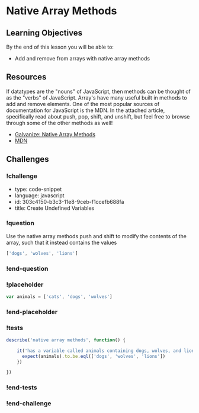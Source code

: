 # Native Array Methods

## Learning Objectives

By the end of this lesson you will be able to:

* Add and remove from arrays with native array methods

## Resources

If datatypes are the "nouns" of JavaScript, then methods can be thought of
as the "verbs" of JavaScript. Array's have many useful built in methods to add
and remove elements. One of the most popular sources of documentation for JavaScript
is the MDN. In the attached article, specifically read about push, pop, shift, and unshift, but
feel free to browse through some of the other methods as well!

* [Galvanize: Native Array Methods](https://github.com/gSchool/javascript-curriculum/blob/master/10_Syntax/03_Arrays_Objects_Iteration.md#native-array-and-object-methods)
* [MDN](https://developer.mozilla.org/en-US/docs/Web/JavaScript/Reference/Global_Objects/Array)

## Challenges

<!-- Question -->

### !challenge

* type: code-snippet
* language: javascript
* id: 303c4150-b3c3-11e8-9ceb-f1ccefb688fa
* title: Create Undefined Variables

### !question

Use the native array methods push and shift to modify
the contents of the array, such that it instead contains the values

```js
['dogs', 'wolves', 'lions']
```

### !end-question

### !placeholder

```js
var animals = ['cats', 'dogs', 'wolves']
```

### !end-placeholder

### !tests

```js
describe('native array methods', function() {

    it('has a variable called animals containing dogs, wolves, and lions', function() {
      expect(animals).to.be.eql(['dogs', 'wolves', 'lions'])
    })

})
```

### !end-tests

### !end-challenge
